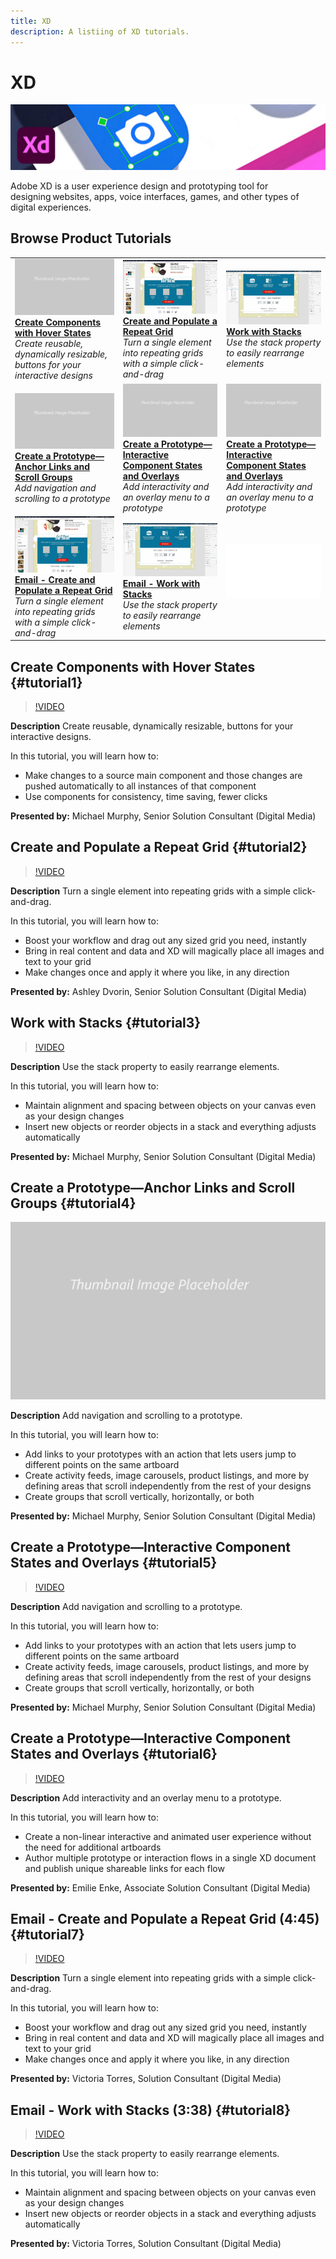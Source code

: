 ```yaml
---
title: XD
description: A listiing of XD tutorials.
---
```


# XD

![Tutorial Hero Image](../assets/XD.jpg)

Adobe XD is a user experience design and prototyping tool for designing websites, apps, voice interfaces, games, and other types of digital experiences.

## Browse Product Tutorials

<table>
<tr>
 <td>
   <a href="xd.md#tutorial1">
      <img alt="Create Components with Hover States" src="../assets/table_placeholder.png" />
   </a>
    <div>
   <a href="xd.md#tutorial1"><strong>Create Components with Hover States</strong></a>
    </div>
    <em>Create reusable, dynamically resizable, buttons for your interactive designs</em>
    <br>
  </td>
  <td>
    <a href="xd.md#tutorial2">
        <img alt="Create and Populate a Repeat Grid" src="../assets/xd_repeat_torres.jpg" />
    </a>
    <div>
    <a href="xd.md#tutorial2"><strong>Create and Populate a Repeat Grid</strong></a>
    </div>
    <em>Turn a single element into repeating grids with a simple click-and-drag</em>
    <br>
  </td>
  <td>
   <a href="xd.md#tutorial3">
      <img alt="Work with Stacks" src="../assets/xd_stacks_torres.jpg" />
   </a>
    <div>
    <a href="xd.md#tutorial3"><strong>Work with Stacks</strong></a>
    </div>
    <em>Use the stack property to easily rearrange elements</em>
    <br>
  </td>
</tr>
<tr>
 <td>
    <a href="xd.md#tutorial4">
        <img alt="Create a Prototype—Anchor Links and 
Scroll Groups" src="../assets/table_placeholder.png" />
    </a>
    <div>
    <a href="xd.md#tutorial4"><strong>Create a Prototype—Anchor Links and 
Scroll Groups</strong></a>
    </div>
    <em>Add navigation and scrolling to a prototype</em>
    <br>
  </td>
  <td>
    <a href="xd.md#tutorial5">
        <img alt="Create a Prototype—Interactive Component States and Overlays" src="../assets/table_placeholder.png" />
    </a>
    <div>
    <a href="xd.md#tutorial5"><strong>Create a Prototype—Interactive Component States and Overlays</strong></a>
    </div>
    <em>Add interactivity and an overlay menu to a prototype</em>
    <br>
  </td>
  <td>
   <a href="xd.md#tutorial6">
      <img alt="Create a Prototype—Interactive Component 
States and Overlays" src="../assets/table_placeholder.png" />
   </a>
    <div>
    <a href="xd.md#tutorial6"><strong>Create a Prototype—Interactive Component 
States and Overlays</strong></a>
    </div>
    <em>Add interactivity and an overlay menu to a prototype</em>
    <br>
  </td>
</tr>
<tr>
 <td>
   <a href="xd.md#tutorial7">
      <img alt="Email - Create and Populate a Repeat Grid" src="../assets/xd_repeat_torres.jpg" />
   </a>
    <div>
   <a href="xd.md#tutorial7"><strong>Email - Create and Populate a Repeat Grid</strong></a>
    </div>
    <em>Turn a single element into repeating grids with a simple click-and-drag</em>
    <br>
  </td>
  <td>
    <a href="xd.md#tutorial8">
        <img alt="Email - Work with Stacks" src="../assets/xd_stacks_torres.jpg" />
    </a>
    <div>
    <a href="xd.md#tutorial8"><strong>Email - Work with Stacks</strong></a>
    </div>
    <em>Use the stack property to easily rearrange elements</em>
    <br>
  </td>
  <td>
    <img alt="Spacer" src="../assets/Whitespacer.png" />
    <div>
    <br>
  </td>
</tr>
</table>

## Create Components with Hover States {#tutorial1}

>[!VIDEO](https://video.tv.adobe.com/v/326874?hidetitle=true)

**Description**
Create reusable, dynamically resizable, buttons for your interactive designs.

In this tutorial, you will learn how to:
* Make changes to a source main component and those changes are pushed automatically to all instances of that component
* Use components for consistency, time saving, fewer clicks

**Presented by:**
Michael Murphy, Senior Solution Consultant (Digital Media)

## Create and Populate a Repeat Grid {#tutorial2}

>[!VIDEO](https://video.tv.adobe.com/v/326955?hidetitle=true)

**Description**
Turn a single element into repeating grids with a simple click-and-drag.

In this tutorial, you will learn how to:
* Boost your workflow and drag out any sized grid you need, instantly
* Bring in real content and data and XD will magically place all images and text to your grid
* Make changes once and apply it where you like, in any direction

**Presented by:**
Ashley Dvorin, Senior Solution Consultant (Digital Media)

## Work with Stacks {#tutorial3}

>[!VIDEO](https://video.tv.adobe.com/v/326956?hidetitle=true)

**Description**
Use the stack property to easily rearrange elements.

In this tutorial, you will learn how to:
* Maintain alignment and spacing between objects on your canvas even as your design changes
* Insert new objects or reorder objects in a stack and everything adjusts automatically

**Presented by:**
Michael Murphy, Senior Solution Consultant (Digital Media)

## Create a Prototype—Anchor Links and Scroll Groups {#tutorial4}

![Video Hero Placeholder Image](../assets/table_placeholder.png)

**Description**
Add navigation and scrolling to a prototype.

In this tutorial, you will learn how to:
* Add links to your prototypes with an action that lets users jump to different points on the same artboard  
* Create activity feeds, image carousels, product listings, and more by defining areas that scroll independently from the rest of your designs
* Create groups that scroll vertically, horizontally, or both

**Presented by:** 
Michael Murphy, Senior Solution Consultant (Digital Media)

## Create a Prototype—Interactive Component States and Overlays {#tutorial5}

>[!VIDEO](https://video.tv.adobe.com/v/326957?hidetitle=true)

**Description**
Add navigation and scrolling to a prototype.

In this tutorial, you will learn how to:
* Add links to your prototypes with an action that lets users jump to different points on the same artboard  
* Create activity feeds, image carousels, product listings, and more by defining areas that scroll independently from the rest of your designs
* Create groups that scroll vertically, horizontally, or both

**Presented by:**
Michael Murphy, Senior Solution Consultant (Digital Media)

## Create a Prototype—Interactive Component States and Overlays {#tutorial6}

>[!VIDEO](https://video.tv.adobe.com/v/326958?hidetitle=true)

**Description**
Add interactivity and an overlay menu to a prototype.

In this tutorial, you will learn how to:
* Create a non-linear interactive and animated user experience without the need for additional artboards
* Author multiple prototype or interaction flows in a single XD document and publish unique shareable links for each flow

**Presented by:** 
Emilie Enke, Associate Solution Consultant (Digital Media)

## Email - Create and Populate a Repeat Grid (4:45) {#tutorial7}

>[!VIDEO](https://video.tv.adobe.com/v/326775?hidetitle=true)

**Description**
Turn a single element into repeating grids with a simple click-and-drag.

In this tutorial, you will learn how to:
* Boost your workflow and drag out any sized grid you need, instantly
* Bring in real content and data and XD will magically place all images and text to your grid
* Make changes once and apply it where you like, in any direction

**Presented by:**
Victoria Torres, Solution Consultant (Digital Media)

## Email - Work with Stacks (3:38) {#tutorial8}

>[!VIDEO](https://video.tv.adobe.com/v/326759?hidetitle=true)

**Description**
Use the stack property to easily rearrange elements.

In this tutorial, you will learn how to:
* Maintain alignment and spacing between objects on your canvas even as your design changes
* Insert new objects or reorder objects in a stack and everything adjusts automatically

**Presented by:**
 Victoria Torres, Solution Consultant (Digital Media)